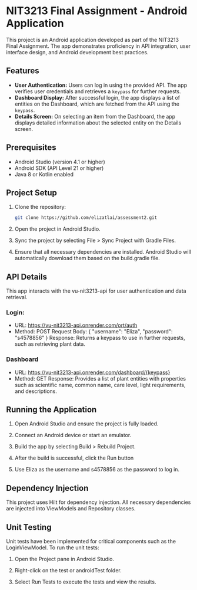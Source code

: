 # NIT3213 Final Assignment - Android Application

This project is an Android application developed as part of the NIT3213 Final Assignment. The app demonstrates proficiency in API integration, user interface design, and Android development best practices.

## Features
- **User Authentication:** Users can log in using the provided API. The app verifies user credentials and retrieves a `keypass` for further requests.
- **Dashboard Display:** After successful login, the app displays a list of entities on the Dashboard, which are fetched from the API using the `keypass`.
- **Details Screen:** On selecting an item from the Dashboard, the app displays detailed information about the selected entity on the Details screen.

## Prerequisites

- Android Studio (version 4.1 or higher)
- Android SDK (API Level 21 or higher)
- Java 8 or Kotlin enabled

## Project Setup

1. Clone the repository:

   ```bash
   git clone https://github.com/elizatlai/assessment2.git

2. Open the project in Android Studio.
3. Sync the project by selecting File > Sync Project with Gradle Files.
4. Ensure that all necessary dependencies are installed. Android Studio will automatically download them based on the build.gradle file.

## API Details

This app interacts with the vu-nit3213-api for user authentication and data retrieval.

### Login:
- URL: https://vu-nit3213-api.onrender.com/ort/auth
- Method: POST
Request Body:
{
  "username": "Eliza",
  "password": "s4578856"
}
Response: Returns a keypass to use in further requests, such as retrieving plant data.

### Dashboard

- URL: https://vu-nit3213-api.onrender.com/dashboard/{keypass}
- Method: GET
Response: Provides a list of plant entities with properties such as scientific name, common name, care level, light requirements, and descriptions.

## Running the Application

1. Open Android Studio and ensure the project is fully loaded.

2. Connect an Android device or start an emulator.
  
3. Build the app by selecting Build > Rebuild Project.

4. After the build is successful, click the Run button
   
5. Use Eliza as the username and s4578856 as the password to log in.

## Dependency Injection

This project uses Hilt for dependency injection. All necessary dependencies are injected into ViewModels and Repository classes.

## Unit Testing

Unit tests have been implemented for critical components such as the LoginViewModel. To run the unit tests:

1. Open the Project pane in Android Studio.
  
2. Right-click on the test or androidTest folder.

3. Select Run Tests to execute the tests and view the results.



